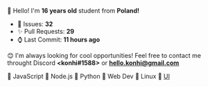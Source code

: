 
👋 Hello! I'm <b>16 years old</b> student from <b>Poland!</b>

- 🔮 Issues: **32**
- ✨ Pull Requests: **29**
- ⌚ Last Commit: **11 hours ago**

😊 I'm always looking for cool opportunities! Feel free to contact me throught Discord <b><konhi#1588></b> or <b>hello.konhi@gmail.com</b>

💛 JavaScript   💚 Node.js   💙 Python   🧡 Web Dev  🐧 Linux 🎨 [UI](https://dribbble.com/konhi)
